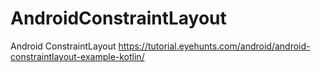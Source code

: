 # AndroidConstraintLayout
Android ConstraintLayout
https://tutorial.eyehunts.com/android/android-constraintlayout-example-kotlin/
